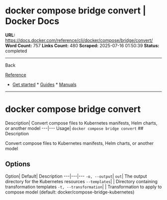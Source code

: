 # docker compose bridge convert | Docker Docs

**URL:** https://docs.docker.com/reference/cli/docker/compose/bridge/convert/
**Word Count:** 757
**Links Count:** 480
**Scraped:** 2025-07-16 01:50:39
**Status:** completed

---

Back

[Reference](https://docs.docker.com/reference/)

  * [Get started](https://docs.docker.com/get-started/)   * [Guides](https://docs.docker.com/guides/)   * [Manuals](https://docs.docker.com/manuals/)

* * *

# docker compose bridge convert

Description| Convert compose files to Kubernetes manifests, Helm charts, or another model   ---|---   Usage| `docker compose bridge convert`      ## Description

Convert compose files to Kubernetes manifests, Helm charts, or another model

## Options

Option| Default| Description   ---|---|---   `-o, --output`| `out`| The output directory for the Kubernetes resources   `--templates`| | Directory containing transformation templates   `-t, --transformation`| | Transformation to apply to compose model \(default: docker/compose-bridge-kubernetes\)